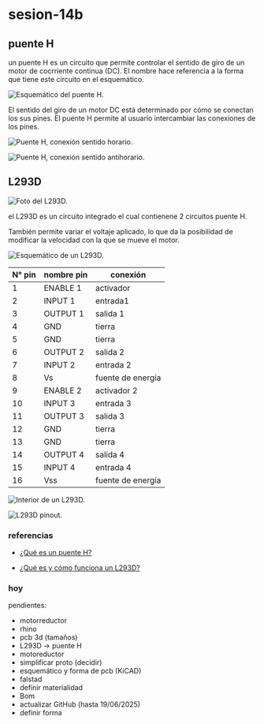 # sesion-14b

## puente H

un puente H es un circuito que permite controlar el sentido de giro de un motor de cocrriente continua (DC). El nombre hace referencia a la forma que tiene este circuito en el esquemático.

![Esquemático del puente H.](./archivos/puenteH-sch.png)

El sentido del giro de un motor DC está determinado por cómo se conectan los sus pines. El puente H permite al usuario intercambiar las conexiones de los pines. 

![Puente H, conexión sentido horario.](./archivos/puenteH-ida.png)

![Puente H, conexión sentido antihorario.](./archivos/puenteH-vuelta.png)

## L293D

![Foto del L293D.](./archivos/L293D-foto.jpg)

el L293D es un circuito integrado el cual contienene 2 circuitos puente H. 

También permite variar el voltaje aplicado, lo que da la posibilidad de modificar la velocidad con la que se mueve el motor.

![Esquemático de un L293D.](./archivos/L293D-interior.png)

| N° pin | nombre pin | conexión          |
|--------|------------|-------------------|
| 1      | ENABLE 1   | activador         |
| 2      | INPUT 1    | entrada1          |
| 3      | OUTPUT 1   | salida 1          |
| 4      | GND        | tierra            |
| 5      | GND        | tierra            |
| 6      | OUTPUT 2   | salida 2          |
| 7      | INPUT 2    | entrada 2         |
| 8      | Vs         | fuente de energía |
| 9      | ENABLE 2   | activador 2       |
| 10     | INPUT 3    | entrada 3         |
| 11     | OUTPUT 3   | salida 3          |
| 12     | GND        | tierra            |
| 13     | GND        | tierra            |
| 14     | OUTPUT 4   | salida 4          |
| 15     | INPUT 4    | entrada 4         |
| 16     | Vss        | fuente de energía |

![Interior de un L293D.](./archivos/L293D-interior.jpg)

![L293D pinout.](./archivos/L293D-pinout.png)

### referencias 

- [¿Qué es un  puente H?](https://cursos.mcielectronics.cl/2022/08/05/que-es-un-puente-h/)

- [¿Qué es y cómo funciona un L293D?](https://laelectronica.com.gt/extras/que-es-y-como-funciona-un-l293d?srsltid=AfmBOoqK09YlgPemvpnaaUVLkNTlgKEqgoMLb7GTKGZiuBi6C0POxybe)



### hoy

pendientes: 
- motorreductor
- rhino
- pcb 3d (tamaños)
- L293D -> puente H
- motoreductor
- simplificar proto (decidir)
- ⁠esquemático y forma de pcb (KiCAD)
- ⁠falstad 
- ⁠definir materialidad
- ⁠Bom
- ⁠actualizar GitHub (hasta 19/06/2025)
- ⁠definir forma
